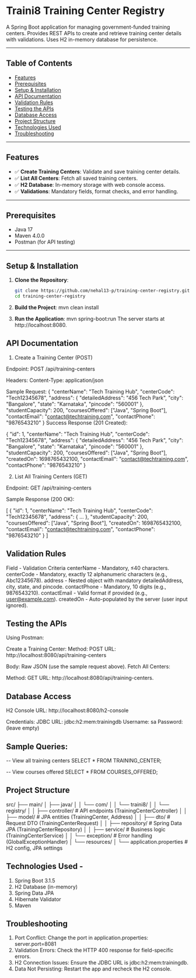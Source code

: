 # Traini8 Training Center Registry

A Spring Boot application for managing government-funded training centers. Provides REST APIs to create and retrieve training center details with validations. Uses H2 in-memory database for persistence.

---

## Table of Contents
- [Features](#features)
- [Prerequisites](#prerequisites)
- [Setup & Installation](#setup--installation)
- [API Documentation](#api-documentation)
- [Validation Rules](#validation-rules)
- [Testing the APIs](#testing-the-apis)
- [Database Access](#database-access)
- [Project Structure](#project-structure)
- [Technologies Used](#technologies-used)
- [Troubleshooting](#troubleshooting)

---

## Features
- ✅ **Create Training Centers**: Validate and save training center details.
- ✅ **List All Centers**: Fetch all saved training centers.
- ✅ **H2 Database**: In-memory storage with web console access.
- ✅ **Validations**: Mandatory fields, format checks, and error handling.

---

## Prerequisites
- Java 17
- Maven 4.0.0
- Postman (for API testing)

---

## Setup & Installation

1. **Clone the Repository**:
   ```bash
   git clone https://github.com/nehal13-p/training-center-registry.git
   cd training-center-registry

2. **Build the Project**:
mvn clean install

3. **Run the Application**:
mvn spring-boot:run
The server starts at http://localhost:8080.

## API Documentation
1. Create a Training Center (POST)

Endpoint: POST /api/training-centers

Headers:
Content-Type: application/json

Sample Request:
{
  "centerName": "Tech Training Hub",
  "centerCode": "Tech12345678",
  "address": {
    "detailedAddress": "456 Tech Park",
    "city": "Bangalore",
    "state": "Karnataka",
    "pincode": "560001"
  },
  "studentCapacity": 200,
  "coursesOffered": ["Java", "Spring Boot"],
  "contactEmail": "contact@techtraining.com",
  "contactPhone": "9876543210"
}
Success Response (201 Created):


{
  "id": 1,
  "centerName": "Tech Training Hub",
  "centerCode": "Tech12345678",
  "address": {
    "detailedAddress": "456 Tech Park",
    "city": "Bangalore",
    "state": "Karnataka",
    "pincode": "560001"
  },
  "studentCapacity": 200,
  "coursesOffered": ["Java", "Spring Boot"],
  "createdOn": 1698765432100,
  "contactEmail": "contact@techtraining.com",
  "contactPhone": "9876543210"
}


2. List All Training Centers (GET)

Endpoint: GET /api/training-centers

Sample Response (200 OK):

[
  {
    "id": 1,
    "centerName": "Tech Training Hub",
    "centerCode": "Tech12345678",
    "address": { ... },
    "studentCapacity": 200,
    "coursesOffered": ["Java", "Spring Boot"],
    "createdOn": 1698765432100,
    "contactEmail": "contact@techtraining.com",
    "contactPhone": "9876543210"
  }
]

## Validation Rules
Field - Validation Criteria
centerName - Mandatory, ≤40 characters.
centerCode - Mandatory, exactly 12 alphanumeric characters (e.g., Abc12345678).
address - Nested object with mandatory detailedAddress, city, state, and pincode.
contactPhone - Mandatory, 10 digits (e.g., 9876543210).
contactEmail - Valid format if provided (e.g., user@example.com).
createdOn - Auto-populated by the server (user input ignored).

## Testing the APIs

Using Postman:

Create a Training Center:
Method: POST
URL: http://localhost:8080/api/training-centers

Body: Raw JSON (use the sample request above).
Fetch All Centers:

Method: GET
URL: http://localhost:8080/api/training-centers.

## Database Access
H2 Console URL: http://localhost:8080/h2-console

Credentials:
JDBC URL: jdbc:h2:mem:trainingdb
Username: sa
Password: (leave empty)

## Sample Queries:

-- View all training centers
SELECT * FROM TRAINING_CENTER;

-- View courses offered
SELECT * FROM COURSES_OFFERED;


## Project Structure

src/
├── main/
│   ├── java/
│   │   └── com/
│   │       └── traini8/
│   │           └── registry/
│   │               ├── controller/       # API endpoints (TrainingCenterController)
│   │               ├── model/            # JPA entities (TrainingCenter, Address)
│   │               ├── dto/              # Request DTO (TrainingCenterRequest)
│   │               ├── repository/       # Spring Data JPA (TrainingCenterRepository)
│   │               ├── service/          # Business logic (TrainingCenterService)
│   │               └── exception/        # Error handling (GlobalExceptionHandler)
│   └── resources/
│       └── application.properties        # H2 config, JPA settings


## Technologies Used -

1. Spring Boot 3.1.5
2. H2 Database (in-memory)
3. Spring Data JPA
4. Hibernate Validator
5. Maven

## Troubleshooting
1. Port Conflict: Change the port in application.properties:
server.port=8081
2. Validation Errors: Check the HTTP 400 response for field-specific errors.
3. H2 Connection Issues: Ensure the JDBC URL is jdbc:h2:mem:trainingdb.
4. Data Not Persisting: Restart the app and recheck the H2 console.